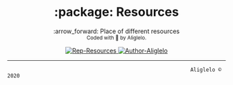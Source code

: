 <h1 align="center">:package: Resources </h1>
  <p align="center"> :arrow_forward: Place of different resources<br>
<sub>
    Coded with 💙 by Aliglelo.
  </sub>
</p>
  
<!-- badges -->
<p align="center">
    <!-- mainteinance -->
      <a href="#">
        <img src="https://img.shields.io/badge/Repo-Resources-yellowgreen?style=flat-square&logo=github" alt="Rep-Resources" />
      </a>
      <a href="#">
        <img src="https://img.shields.io/badge/Author-Aliglelo-lightblue?style=flat-square&logo=atom" alt="Author-Aliglelo" />
      </a>
</p>



--------------------------



                                                               Aliglelo © 2020
